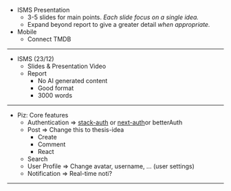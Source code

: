 - ISMS Presentation
	- 3-5 slides for main points. _Each slide focus on a single idea._
	- Expand beyond report to give a greater detail _when appropriate._
- Mobile
	- Connect TMDB
---
- ISMS (23/12)
	- Slides & Presentation Video
	- Report
		- No AI generated content
		- Good format
		- 3000 words
---
- Piz: Core features
	- Authentication => [stack-auth](https://docs.stack-auth.com/getting-started/setup) or [next-auth](https://authjs.dev/getting-started/installation)or betterAuth
	- Post => Change this to thesis-idea
		- Create
		- Comment
		- React
	- Search
	- User Profile => Change avatar, username, ... (user settings)
	- Notification => Real-time noti?
---
